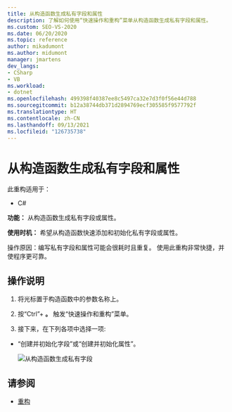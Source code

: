 ```yaml
---
title: 从构造函数生成私有字段和属性
description: 了解如何使用“快速操作和重构”菜单从构造函数生成私有字段和属性。
ms.custom: SEO-VS-2020
ms.date: 06/20/2020
ms.topic: reference
author: mikadumont
ms.author: midumont
manager: jmartens
dev_langs:
- CSharp
- VB
ms.workload:
- dotnet
ms.openlocfilehash: 499398f40387ee8c5497ca32e7d3f0f56e44d788
ms.sourcegitcommit: b12a38744db371d2894769ecf305585f9577792f
ms.translationtype: HT
ms.contentlocale: zh-CN
ms.lasthandoff: 09/13/2021
ms.locfileid: "126735738"
---
```

# <a name="generate-private-field-and-property-from-constructor"></a>从构造函数生成私有字段和属性

此重构适用于： 

- C# 

**功能：** 从构造函数生成私有字段或属性。 

**使用时机：** 希望从构造函数快速添加和初始化私有字段或属性。

操作原因：编写私有字段和属性可能会很耗时且重复。 使用此重构非常快捷，并使程序更可靠。

## <a name="how-to"></a>操作说明 

1. 将光标置于构造函数中的参数名称上。

2. 按“Ctrl”+ **。** 触发“快速操作和重构”菜单。
   
3. 接下来，在下列各项中选择一项:

- “创建并初始化字段”或“创建并初始化属性”。

   ![从构造函数生成私有字段](media/generate-private-field-from-constructor.png)

## <a name="see-also"></a>请参阅 

- [重构](../refactoring-in-visual-studio.md)
